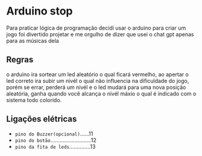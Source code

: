 # Arduino stop 

Para praticar lógica de programação decidi usar o arduino para criar um jogo foi divertido projetar e me orgulho de dizer que usei o chat gpt apenas para as músicas dela

## Regras 
o arduino ira sortear um led aleatório o qual ficará vermelho, ao apertar o led correto ira subir um nivél o qual não influencia na dificuldade do jogo, porém se errar, perderá um nivél e o led mudará para uma nova posição aleatória, ganha quando você alcança o nivél máxio o qual é indicado com o sistema todo colorido.

##  Ligações elétricas 
* ``pino do Buzzer(opcional)``......11
* ``pino do botão``...........................12
* ``pino da fita de leds``..............13
